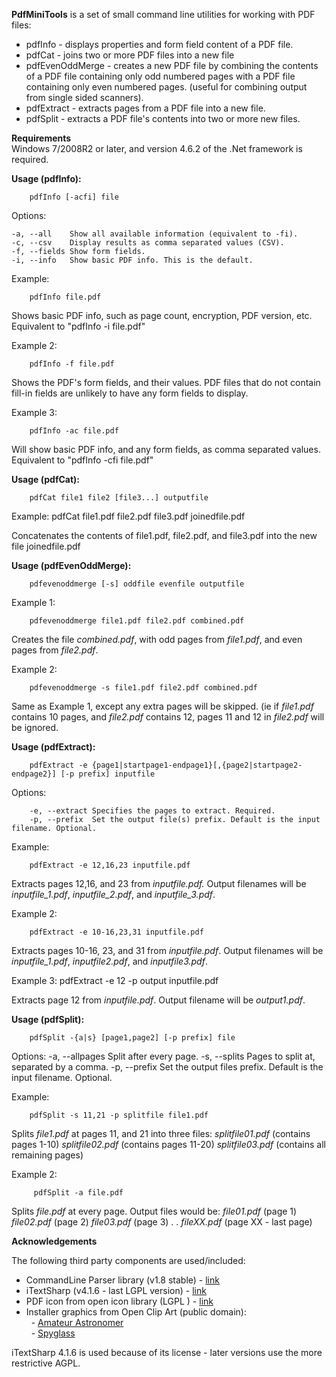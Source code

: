 **PdfMiniTools** is a set of small command line  utilities for working with PDF files:- pdfInfo - displays properties and form field content of a PDF file.- pdfCat - joins two or more PDF files into a new file - pdfEvenOddMerge - creates a new PDF file by combining the contents of a PDF file containing only odd numbered pages with a PDF file containing only even numbered pages. (useful for combining output from single sided scanners).- pdfExtract - extracts pages from a PDF file into a new file.- pdfSplit - extracts a PDF file's contents into two or more new files.**Requirements**<br/>Windows 7/2008R2 or later, and version 4.6.2 of the .Net framework is required.**Usage (pdfInfo):**                pdfInfo [-acfi] file        Options:    -a, --all	 Show all available information (equivalent to -fi).     -c, --csv	 Display results as comma separated values (CSV).     -f, --fields Show form fields.     -i, --info	 Show basic PDF info. This is the default.Example:                pdfInfo file.pdf        Shows basic PDF info, such as page count, encryption, PDF version, etc. Equivalent to "pdfInfo -i file.pdf"Example 2:        pdfInfo -f file.pdfShows the PDF's form fields, and their values. PDF files that do not contain fill-in fields are unlikely to have any form fields to display.Example 3:        pdfInfo -ac file.pdf  Will show basic PDF info, and any form fields, as comma separated values. Equivalent to "pdfInfo -cfi file.pdf"**Usage (pdfCat):**        pdfCat file1 file2 [file3...] outputfileExample:        pdfCat file1.pdf file2.pdf file3.pdf joinedfile.pdf  Concatenates the contents of file1.pdf, file2.pdf, and file3.pdf into the new file joinedfile.pdf**Usage (pdfEvenOddMerge):**        pdfevenoddmerge [-s] oddfile evenfile outputfileExample 1:        pdfevenoddmerge file1.pdf file2.pdf combined.pdfCreates the file *combined.pdf*, with odd pages from *file1.pdf*, and even pages from *file2.pdf*.Example 2:        pdfevenoddmerge -s file1.pdf file2.pdf combined.pdfSame as Example 1, except any extra pages will be skipped. (ie if *file1.pdf* contains 10 pages, and *file2.pdf* contains 12,  pages 11 and 12 in *file2.pdf* will be ignored.**Usage (pdfExtract):**        pdfExtract -e {page1|startpage1-endpage1}[,{page2|startpage2-endpage2}] [-p prefix] inputfileOptions:        -e, --extract Specifies the pages to extract. Required.         -p, --prefix  Set the output file(s) prefix. Default is the input filename. Optional.Example:        pdfExtract -e 12,16,23 inputfile.pdfExtracts pages 12,16, and 23 from *inputfile.pdf.* Output filenames will be *inputfile_1.pdf*, *inputfile_2.pdf*, and *inputfile_3.pdf*.Example 2:        pdfExtract -e 10-16,23,31 inputfile.pdfExtracts pages 10-16, 23, and 31 from *inputfile.pdf*. Output filenames will be *inputfile_1.pdf*, *inputfile2.pdf*, and *inputfile3.pdf*.Example 3:        pdfExtract -e 12 -p output inputfile.pdf  Extracts page 12 from *inputfile.pdf*. Output filename will be *output1.pdf*.**Usage (pdfSplit):**        pdfSplit -{a|s} [page1,page2] [-p prefix] fileOptions:        -a, --allpages Split after every page.         -s, --splits   Pages to split at, separated by a comma.         -p, --prefix   Set the output files prefix. Default is the input filename. Optional.Example:        pdfSplit -s 11,21 -p splitfile file1.pdf  Splits *file1.pdf* at pages 11, and 21 into three files:*splitfile01.pdf* (contains pages 1-10) *splitfile02.pdf* (contains pages 11-20) *splitfile03.pdf* (contains all remaining pages)Example 2:         pdfSplit -a file.pdf   Splits *file.pdf* at every page. Output files would be:*file01.pdf* (page 1)*file02.pdf* (page 2) *file03.pdf* (page 3) . . *fileXX.pdf* (page XX - last page)**Acknowledgements**The following third party components are used/included:-   CommandLine Parser library (v1.8 stable) - [link][1]-   iTextSharp (v4.1.6 - last LGPL version) - [link][2]-   PDF icon from open icon library (LGPL ) - [link][3]-   Installer graphics from Open Clip Art (public domain):<br/>&nbsp; - [Amateur Astronomer][4]<br/>&nbsp; - [Spyglass][5]  [1]: <http://commandline.codeplex.com/>[5]: <http://openclipart.org/detail/28059/spyglass1-by-crimperman>[4]: <http://openclipart.org/detail/139579/amateur-astronomer-by-sunking2>[3]: <http://openiconlibrary.sourceforge.net/gallery2/?./Icons/apps/acroread.png>[2]: <http://itextsharp.svn.sourceforge.net/viewvc/itextsharp/tags/iTextSharp_4_1_6/>iTextSharp 4.1.6 is used because of its license - later versions use the more restrictive AGPL.